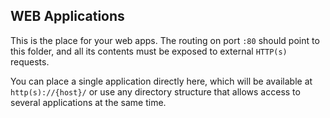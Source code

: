 ## WEB Applications

This is the place for your web apps. The routing on port `:80` should point to this folder, and all its contents must be exposed to external `HTTP(s)` requests.

You can place a single application directly here, which will be available at `http(s)://{host}/` or use any directory structure that allows access to several applications at the same time.